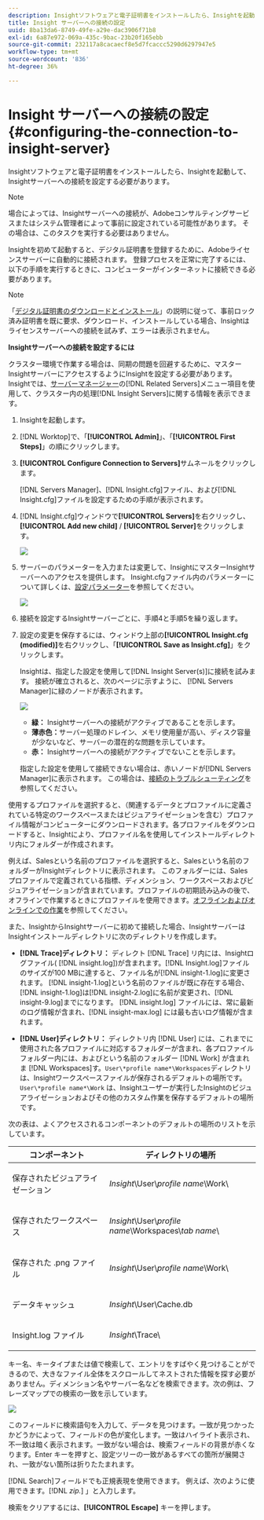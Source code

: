 ```yaml
---
description: Insightソフトウェアと電子証明書をインストールしたら、Insightを起動して、Insightサーバーへの接続を設定する必要があります。
title: Insight サーバーへの接続の設定
uuid: 8ba13da6-8749-49fe-a29e-dac3906f71b8
exl-id: 6a87e972-069a-435c-9bac-23b20f165ebb
source-git-commit: 232117a8cacaecf8e5d7fcaccc5290d6297947e5
workflow-type: tm+mt
source-wordcount: '836'
ht-degree: 36%

---
```


# Insight サーバーへの接続の設定{#configuring-the-connection-to-insight-server}

Insightソフトウェアと電子証明書をインストールしたら、Insightを起動して、Insightサーバーへの接続を設定する必要があります。

>[!NOTE]
>
>場合によっては、Insightサーバーへの接続が、Adobeコンサルティングサービスまたはシステム管理者によって事前に設定されている可能性があります。 その場合は、このタスクを実行する必要はありません。

Insightを初めて起動すると、デジタル証明書を登録するために、Adobeライセンスサーバーに自動的に接続されます。 登録プロセスを正常に完了するには、以下の手順を実行するときに、コンピューターがインターネットに接続できる必要があります。

>[!NOTE]
>
>「[デジタル証明書のダウンロードとインストール](../../../home/c-install-insight/install-setup/c-dgtl-crtf.md#topic-fed3b44e472c4e4ca6dd5852af14cdb9)」の説明に従って、事前ロック済み証明書を既に要求、ダウンロード、インストールしている場合、Insightはライセンスサーバーへの接続を試みず、エラーは表示されません。

**Insightサーバーへの接続を設定するには**

クラスター環境で作業する場合は、同期の問題を回避するために、マスターInsightサーバーにアクセスするようにInsightを設定する必要があります。 Insightでは、[サーバーマネージャー](https://experienceleague.adobe.com/docs/data-workbench/using/client/admin-ui/c-svrs-mgr.html)の[!DNL Related Servers]メニュー項目を使用して、クラスター内の処理[!DNL Insight Servers]に関する情報を表示できます。

1. Insightを起動します。
1. [!DNL Worktop]で、「**[!UICONTROL Admin]**」、「**[!UICONTROL First Steps]**」の順にクリックします。

1. **[!UICONTROL Configure Connection to Servers]**&#x200B;サムネールをクリックします。

   [!DNL Servers Manager]、[!DNL Insight.cfg]ファイル、および[!DNL Insight.cfg]ファイルを設定するための手順が表示されます。

1. [!DNL Insight.cfg]ウィンドウで&#x200B;**[!UICONTROL Servers]**&#x200B;を右クリックし、**[!UICONTROL Add new child]** / **[!UICONTROL Server]**&#x200B;をクリックします。

   ![](assets/cfg_Workstation_AddChild.png)

1. サーバーのパラメーターを入力または変更して、InsightにマスターInsightサーバーへのアクセスを提供します。 Insight.cfgファイル内のパラメーターについて詳しくは、[設定パラメーター](https://experienceleague.adobe.com/docs/data-workbench/using/client/c-insght-config-param.html)を参照してください。

   ![](assets/cfg_Workstation_AddServer.png)

1. 接続を設定するInsightサーバーごとに、手順4と手順5を繰り返します。
1. 設定の変更を保存するには、ウィンドウ上部の&#x200B;**[!UICONTROL Insight.cfg (modified)]**&#x200B;を右クリックし、「**[!UICONTROL Save as Insight.cfg]**」をクリックします。

   Insightは、指定した設定を使用して[!DNL Insight Server(s)]に接続を試みます。 接続が確立されると、次のページに示すように、 [!DNL Servers Manager]に緑のノードが表示されます。

   ![](assets/vis_SysStat_RedGreenDots.png)

   * **緑：** Insightサーバーへの接続がアクティブであることを示します。
   * **薄赤色：**&#x200B;サーバー処理のドレイン、メモリ使用量が高い、ディスク容量が少ないなど、サーバーの潜在的な問題を示しています。
   * **赤：** Insightサーバーへの接続がアクティブでないことを示します。

   指定した設定を使用して接続できない場合は、赤いノードが[!DNL Servers Manager]に表示されます。 この場合は、[接続のトラブルシューティング](../../../home/c-install-insight/install-setup/t-conn-trbsh.md#task-034e588c5ce04c4a8f6d0097364d3b2b)を参照してください。

<!--
c_dir_crt_setup.xml
-->

使用するプロファイルを選択すると、（関連するデータとプロファイルに定義されている特定のワークスペースまたはビジュアライゼーションを含む）プロファイル情報がコンピューターにダウンロードされます。各プロファイルをダウンロードすると、Insightにより、プロファイル名を使用してインストールディレクトリ内にフォルダーが作成されます。

例えば、Salesという名前のプロファイルを選択すると、Salesという名前のフォルダーがInsightディレクトリに表示されます。 このフォルダーには、Sales プロファイルで定義されている指標、ディメンション、ワークスペースおよびビジュアライゼーションが含まれています。プロファイルの初期読み込みの後で、オフラインで作業するときにプロファイルを使用できます。[オフラインおよびオンラインでの作業](https://experienceleague.adobe.com/docs/data-workbench/using/client/c-off-on.html)を参照してください。

また、InsightからInsightサーバーに初めて接続した場合、InsightサーバーはInsightインストールディレクトリに次のディレクトリを作成します。

* **[!DNL Trace]ディレクトリ：** ディレクト [!DNL Trace] リ内には、Insightログファイル(  [!DNL insight.log])が含まれます。[!DNL Insight.log]ファイルのサイズが100 MBに達すると、ファイル名が[!DNL insight-1.log]に変更されます。 [!DNL insight-1.log]という名前のファイルが既に存在する場合、[!DNL insight-1.log]は[!DNL insight-2.log]に名前が変更され、[!DNL insight-9.log]までになります。 [!DNL insight.log] ファイルには、常に最新のログ情報が含まれ、[!DNL insight-max.log] には最も古いログ情報が含まれます。

* **[!DNL User]ディレクトリ：** ディレクトリ内 [!DNL User] には、これまでに使用された各プロファイルに対応するフォルダーが含まれ、各プロファイルフォルダー内には、およびという名前のフォルダー [!DNL Work] が含まれま [!DNL Workspaces]す。`User\*profile name*\Workspaces`ディレクトリは、Insightワークスペースファイルが保存されるデフォルトの場所です。 `User\*profile name*\Work` は、Insightユーザーが実行したInsightのビジュアライゼーションおよびその他のカスタム作業を保存するデフォルトの場所です。

次の表は、よくアクセスされるコンポーネントのデフォルトの場所のリストを示しています。

<table id="table_0254A8C25AF5400F89F87A242746D07E"> 
 <thead> 
  <tr> 
   <th colname="col1" class="entry"> コンポーネント </th> 
   <th colname="col2" class="entry"> ディレクトリの場所 </th> 
  </tr>
 </thead>
 <tbody> 
  <tr> 
   <td colname="col1"> <p>保存されたビジュアライゼーション </p> </td> 
   <td colname="col2"> <p><i>Insight</i>\User\<i>profile name</i>\Work\ </p> </td> 
  </tr> 
  <tr> 
   <td colname="col1"> <p>保存された<span class="wintitle">ワークスペース</span> </p> </td> 
   <td colname="col2"> <p><i>Insight</i>\User\<i>profile name</i>\Workspaces\<i>tab name</i>\ </p> </td> 
  </tr> 
  <tr> 
   <td colname="col1"> <p>保存された <span class="filepath">.png</span> ファイル </p> </td> 
   <td colname="col2"> <p><i>Insight</i>\User\<i>profile name</i>\Work\ </p> </td> 
  </tr> 
  <tr> 
   <td colname="col1"> <p>データキャッシュ </p> </td> 
   <td colname="col2"> <p><i>Insight</i>\User\Cache.db </p> </td> 
  </tr> 
  <tr> 
   <td colname="col1"> <p><span class="filepath"> Insight.log</span> ファイル </p> </td> 
   <td colname="col2"> <p><i>Insight</i>\Trace\ </p> </td> 
  </tr> 
 </tbody> 
</table>

<!--
c_config_file_ent.xml
-->

キー名、キータイプまたは値で検索して、エントリをすばやく見つけることができるので、大きなファイル全体をスクロールしてネストされた情報を探す必要がありません。ディメンション名やサーバー名などを検索できます。次の例は、フレーズマップでの検索の一致を示しています。

![](assets/cfg_search.PNG)

このフィールドに検索語句を入力して、データを見つけます。一致が見つかったかどうかによって、フィールドの色が変化します。一致はハイライト表示され、不一致は暗く表示されます。一致がない場合は、検索フィールドの背景が赤くなります。Enter キーを押すと、設定ツリーの一致があるすべての箇所が展開され、一致がない箇所は折りたたまれます。

[!DNL Search]フィールドでも正規表現を使用できます。 例えば、次のように使用できます。[!DNL *zip.*] 」と入力します。

検索をクリアするには、**[!UICONTROL Escape]** キーを押します。
